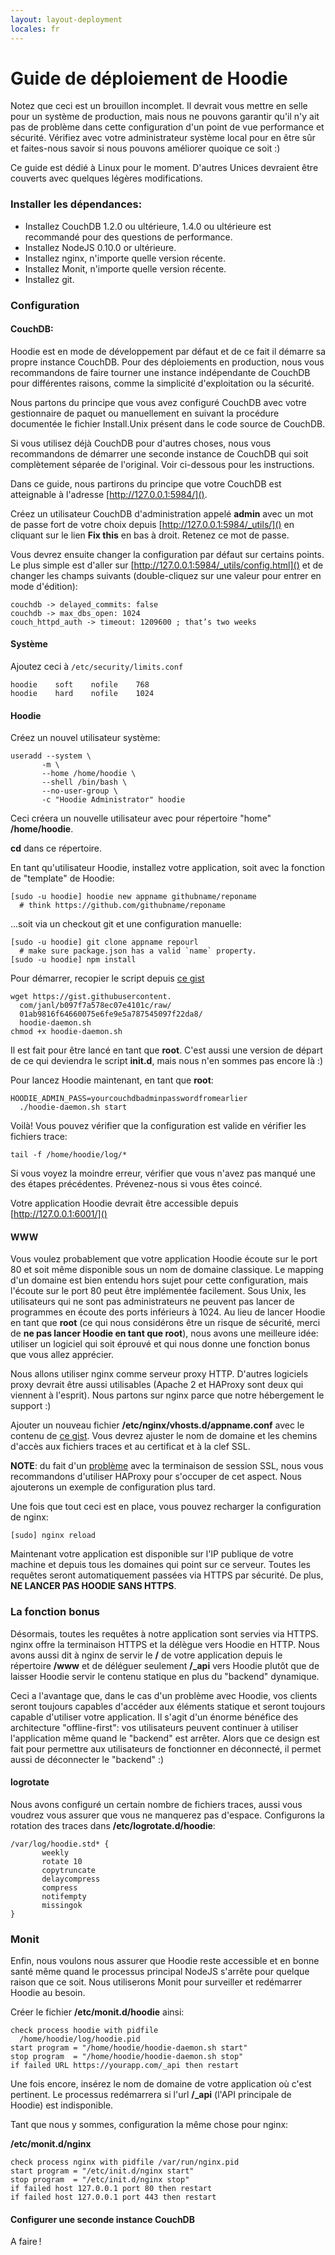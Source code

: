 ```yaml
---
layout: layout-deployment
locales: fr
---
```


# Guide de déploiement de Hoodie

Notez que ceci est un brouillon incomplet. Il devrait vous mettre en selle pour un système de production, mais nous ne pouvons garantir qu'il n'y ait pas de problème dans cette configuration d'un point de vue performance et sécurité. Vérifiez avec votre administrateur système local pour en être sûr et faites-nous savoir si nous pouvons améliorer quoique ce soit :)

Ce guide est dédié à Linux pour le moment. D'autres Unices devraient être couverts avec quelques légères modifications.

### Installer les dépendances:

 - Installez CouchDB 1.2.0 ou ultérieure, 1.4.0 ou ultérieure est recommandé pour des questions de performance.
 - Installez NodeJS 0.10.0 or ultérieure.
 - Installez nginx, n'importe quelle version récente.
 - Installez Monit, n'importe quelle version récente.
 - Installez git.


### Configuration

#### CouchDB:

Hoodie est en mode de développement par défaut et de ce fait il démarre sa propre instance CouchDB. Pour des déploiements en production, nous vous recommandons de faire tourner une instance indépendante de CouchDB pour différentes raisons, comme la simplicité d'exploitation ou la sécurité.

Nous partons du principe que vous avez configuré CouchDB avec votre gestionnaire de paquet ou manuellement en suivant la procédure documentée le fichier Install.Unix présent dans le code source de CouchDB.

Si vous utilisez déjà CouchDB pour d'autres choses, nous vous recommandons de démarrer une seconde instance de CouchDB qui soit complètement séparée de l'original. Voir ci-dessous pour les instructions.

Dans ce guide, nous partirons du principe que votre CouchDB est atteignable à l'adresse [http://127.0.0.1:5984/]().

Créez un utilisateur CouchDB d'administration appelé **admin** avec un mot de passe fort de votre choix depuis [http://127.0.0.1:5984/_utils/]() en cliquant sur le lien **Fix this** en bas à droit. Retenez ce mot de passe.

Vous devrez ensuite changer la configuration par défaut sur certains points. Le plus simple est d'aller sur [http://127.0.0.1:5984/_utils/config.html]() et de changer les champs suivants (double-cliquez sur une valeur pour entrer en mode d'édition):

<pre><code>couchdb -> delayed_commits: false
couchdb -> max_dbs_open: 1024
couch_httpd_auth -> timeout: 1209600 ; that’s two weeks
</code></pre>

#### Système

Ajoutez ceci à `/etc/security/limits.conf`

<pre><code>hoodie    soft    nofile    768
hoodie    hard    nofile    1024
</code></pre>

#### Hoodie

Créez un nouvel utilisateur système:

<pre><code>useradd --system \
       -m \
       --home /home/hoodie \
       --shell /bin/bash \
       --no-user-group \
       -c "Hoodie Administrator" hoodie
</code></pre>

Ceci créera un nouvelle utilisateur avec pour répertoire "home" **/home/hoodie**.

**cd** dans ce répertoire.

En tant qu'utilisateur Hoodie, installez votre application, soit avec la fonction de "template" de Hoodie:

<pre><code>[sudo -u hoodie] hoodie new appname githubname/reponame 
  # think https://github.com/githubname/reponame
</code></pre>

…soit via un checkout git et une configuration manuelle:

<pre><code>[sudo -u hoodie] git clone appname repourl
  # make sure package.json has a valid `name` property.
[sudo -u hoodie] npm install
</code></pre>

Pour démarrer, recopier le script depuis [ce gist](https://gist.github.com/janl/b097f7a578ec07e4101c)

<pre><code>wget https://gist.githubusercontent.
  com/janl/b097f7a578ec07e4101c/raw/
  01ab9816f64660075e6fe9e5a787545097f22da8/
  hoodie-daemon.sh
chmod +x hoodie-daemon.sh
</code></pre>

Il est fait pour être lancé en tant que **root**. C'est aussi une version de départ de ce qui deviendra le script **init.d**, mais nous n'en sommes pas encore là :)

Pour lancez Hoodie maintenant, en tant que **root**:

<pre><code>HOODIE_ADMIN_PASS=yourcouchdbadminpasswordfromearlier 
  ./hoodie-daemon.sh start
</code></pre>

Voilà! Vous pouvez vérifier que la configuration est valide en vérifier les fichiers trace:

<pre><code>tail -f /home/hoodie/log/*</code></pre>

Si vous voyez la moindre erreur, vérifier que vous n'avez pas manqué une des étapes précédentes. Prévenez-nous si vous êtes coincé.

Votre application Hoodie devrait être accessible depuis [http://127.0.0.1:6001/]()

#### WWW

Vous voulez probablement que votre application Hoodie écoute sur le port 80 et soit même disponible sous un nom de domaine classique. Le mapping d'un domaine est bien entendu hors sujet pour cette configuration, mais l'écoute sur le port 80 peut être implémentée facilement. Sous Unix, les utilisateurs qui ne sont pas administrateurs ne peuvent pas lancer de programmes en écoute des ports inférieurs à 1024. Au lieu de lancer Hoodie en tant que **root** (ce qui nous considérons être un risque de sécurité, merci de **ne pas lancer Hoodie en tant que root**), nous avons une meilleure idée: utiliser un logiciel qui soit éprouvé et qui nous donne une fonction bonus que vous allez apprécier.

Nous allons utiliser nginx comme serveur proxy HTTP. D'autres logiciels proxy devrait être aussi utilisables (Apache 2 et HAProxy sont deux qui viennent à l'esprit). Nous partons sur nginx parce que notre hébergement le support :)

Ajouter un nouveau fichier **/etc/nginx/vhosts.d/appname.conf** avec le contenu de [ce gist](https://gist.github.com/janl/2a8e6ebc80a25817dca0). Vous devrez ajuster le nom de domaine et les chemins d'accès aux fichiers traces et au certificat et à la clef SSL.

**NOTE**: du fait d'un [problème](https://www.ruby-forum.com/topic/4412004) avec la terminaison de session SSL, nous vous recommandons d'utiliser HAProxy pour s'occuper de cet aspect. Nous ajouterons un exemple de configuration plus tard.

Une fois que tout ceci est en place, vous pouvez recharger la configuration de nginx:

<pre><code>[sudo] nginx reload</code></pre>

Maintenant votre application est disponible sur l'IP publique de votre machine et depuis tous les domaines qui point sur ce serveur. Toutes les requêtes seront automatiquement passées via HTTPS par sécurité. De plus, **NE LANCER PAS HOODIE SANS HTTPS**.

### La fonction bonus

Désormais, toutes les requêtes à notre application sont servies via HTTPS. nginx offre la terminaison HTTPS et la délègue vers Hoodie en HTTP. Nous avons aussi dit à nginx de servir le **/** de votre application depuis le répertoire **/www** et de déléguer seulement **/_api** vers Hoodie plutôt que de laisser Hoodie servir le contenu statique en plus du "backend" dynamique.

Ceci a l'avantage que, dans le cas d'un problème avec Hoodie, vos clients seront toujours capables d'accéder aux éléments statique et seront toujours capable d'utiliser votre application. Il s'agit d'un énorme bénéfice des architecture "offline-first": vos utilisateurs peuvent continuer à utiliser l'application même quand le "backend" est arrêter. Alors que ce design est fait pour permettre aux utilisateurs de fonctionner en déconnecté, il permet aussi de déconnecter le "backend" :)

#### logrotate

Nous avons configuré un certain nombre de fichiers traces, aussi vous voudrez vous assurer que vous ne manquerez pas d'espace. Configurons la rotation des traces dans **/etc/logrotate.d/hoodie**:

<pre><code>/var/log/hoodie.std* {
       weekly
       rotate 10
       copytruncate
       delaycompress
       compress
       notifempty
       missingok
}
</code></pre>

### Monit

Enfin, nous voulons nous assurer que Hoodie reste accessible et en bonne santé même quand le processus principal NodeJS s'arrête pour quelque raison que ce soit. Nous utiliserons Monit pour surveiller et redémarrer Hoodie au besoin.

Créer le fichier **/etc/monit.d/hoodie** ainsi:
<pre><code>check process hoodie with pidfile 
  /home/hoodie/log/hoodie.pid
start program = "/home/hoodie/hoodie-daemon.sh start"
stop program  = "/home/hoodie/hoodie-daemon.sh stop"
if failed URL https://yourapp.com/_api then restart
</code></pre>

Une fois encore, insérez le nom de domaine de votre application où c'est pertinent. Le processus redémarrera si l'url **/_api** (l'API principale de Hoodie) est indisponible.

Tant que nous y sommes, configuration la même chose pour nginx:

**/etc/monit.d/nginx**
<pre><code>check process nginx with pidfile /var/run/nginx.pid
start program = "/etc/init.d/nginx start"
stop program  = "/etc/init.d/nginx stop"
if failed host 127.0.0.1 port 80 then restart
if failed host 127.0.0.1 port 443 then restart
</code></pre>

#### Configurer une seconde instance CouchDB

A faire&#x202F;!
